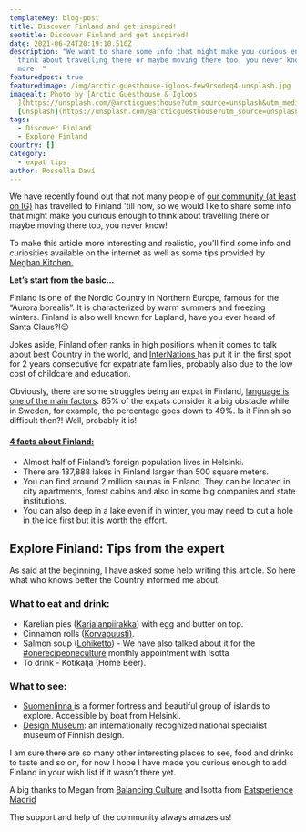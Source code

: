 ```yaml
---
templateKey: blog-post
title: Discover Finland and get inspired!
seotitle: Discover Finland and get inspired!
date: 2021-06-24T20:19:10.510Z
description: "We want to share some info that might make you curious enough to
  think about travelling there or maybe moving there too, you never know. Read
  more. "
featuredpost: true
featuredimage: /img/arctic-guesthouse-igloos-few9rsodeq4-unsplash.jpg
imagealt: Photo by [Arctic Guesthouse & Igloos
  ](https://unsplash.com/@arcticguesthouse?utm_source=unsplash&utm_medium=referral&utm_content=creditCopyText)on
  [Unsplash](https://unsplash.com/@arcticguesthouse?utm_source=unsplash&utm_medium=referral&utm_content=creditCopyText)
tags:
  - Discover Finland
  - Explore Finland
country: []
category:
  - expat tips
author: Rossella Daví
---
```

We have recently found out that not many people of [our community (at least on IG)](https://www.instagram.com/the_expatmagazine/) has travelled to Finland 'till now, so we would like to share some info that might make you curious enough to think about travelling there or maybe moving there too, you never know!

To make this article more interesting and realistic, you’ll find some info and curiosities available on the internet as well as some tips provided by [Meghan Kitchen.](applewebdata://D2A9D031-D825-4CE6-8C52-6B3F55E04B80/balancingcultures.com)

**Let’s start from the basic...**

Finland is one of the Nordic Country in Northern Europe, famous for the “Aurora borealis”. It is characterized by warm summers and freezing winters. Finland is also well known for Lapland, have you ever heard of Santa Claus?!😉

Jokes aside, Finland often ranks in high positions when it comes to talk about best Country in the world, and [InterNations ](https://www.helsinkitimes.fi/finland/finland-news/domestic/15032-finland-is-great-for-expat-families-but-difficult-to-settle-in-finds-survey.html)has put it in the first spot for 2 years consecutive for expatriate families, probably also due to the low cost of childcare and education.

Obviously, there are some struggles being an expat in Finland, [language is one of the main factors](https://www.thexpatmagazine.com/blog/2021-03-21-language-and-culture-what’s-the-connection). 85% of the expats consider it a big obstacle while in Sweden, for example, the percentage goes down to 49%. Is it Finnish so difficult then?! Well, probably it is!

#### **[4 facts about Finland:](https://www.lifeinnorway.net/finland-facts/)**

* Almost half of Finland’s foreign population lives in Helsinki.
* There are 187,888 lakes in Finland larger than 500 square meters.
* You can find around 2 million saunas in Finland. They can be located in city apartments, forest cabins and also in some big companies and state institutions.
* You can also deep in a lake even if in winter, you may need to cut a hole in the ice first but it is worth the effort.

## **Explore Finland: Tips from the expert**

As said at the beginning, I have asked some help writing this article. So here what who knows better the Country informed me about.

### What to eat and drink:

* Karelian pies ([Karjalanpiirakka](https://www.saimaalife.com/recipe-finnish-karelian-pies/)) with egg and butter on top.
* Cinnamon rolls ([Korvapuusti)](https://www.saimaalife.com/recipe-finnish-cinnamon-rolls/).
* Salmon soup ([Lohiketto](https://www.instagram.com/tv/CQaq0hSqewE/?utm_source=ig_web_copy_link)) - We have also talked about it for the [\#onerecipeoneculture](https://www.instagram.com/the_expatmagazine/) monthly appointment with Isotta
* To drink - Kotikalja (Home Beer).

### What to see:

* [Suomenlinna ](https://www.suomenlinna.fi/en/)is a former fortress and beautiful group of islands to explore. Accessible by boat from Helsinki.
* [Design Museum](https://www.designmuseum.fi/en/): an internationally recognized national specialist museum of Finnish design.

I am sure there are so many other interesting places to see, food and drinks to taste and so on, for now I hope I have made you curious enough to add Finland in your wish list if it wasn’t there yet.

A big thanks to Megan from [Balancing Culture](https://www.instagram.com/balancingcultures/?hl=en) and Isotta from [Eatsperience Madrid](https://www.eatsperience.es/online-cooking-classes/)

The support and help of the community always amazes us!